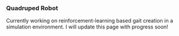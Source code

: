 ### Quadruped Robot
Currently working on reinforcement-learning based gait creation in a simulation environment. I will update this page with progress soon!
